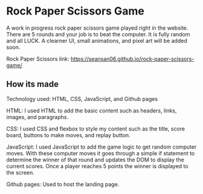 # Rock Paper Scissors Game

A work in progress rock paper scissors game played right in the website. There are 5 rounds and your job is to beat the computer. It is fully random and all LUCK. A clearner UI, small animations, and pixel art will be added soon.

Rock Paper Scissors link: https://seansan06.github.io/rock-paper-scissors-game/

## How its made
Technology used: HTML, CSS, JavaScript, and Github pages

HTML: I used HTML to add the basic content such as headers, links, images, and paragraphs.

CSS: I used CSS and flexbox to style my content such as the title, score board, buttons to make moves, and replay button.

JavaScript: I used JavaScript to add the game logic to get random computer moves. With these computer moves it goes through a simple if statement to determine the winner of that round and updates the DOM to display the current scores. Once a player reaches 5 points the winner is displayed to the screen.

Github pages: Used to host the landing page.